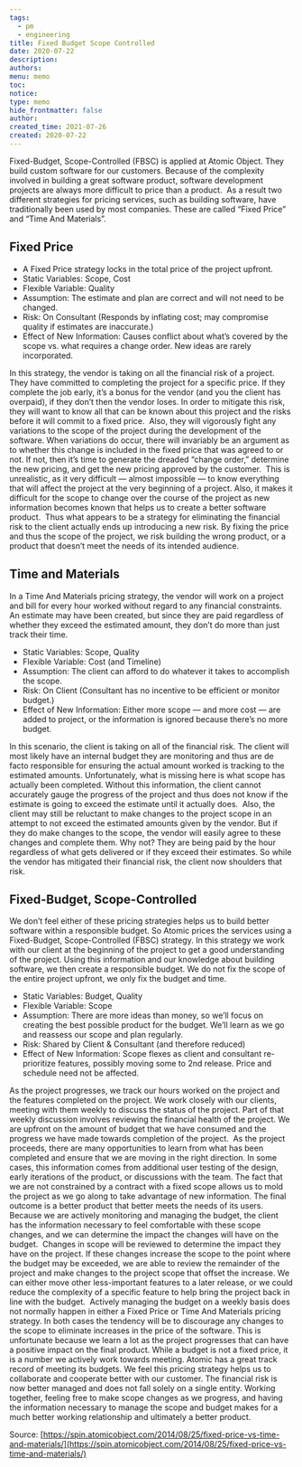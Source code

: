 ```yaml
---
tags:
  - pm
  - engineering
title: Fixed Budget Scope Controlled
date: 2020-07-22
description: 
authors: 
menu: memo
toc: 
notice: 
type: memo
hide_frontmatter: false
author: 
created_time: 2021-07-26
created: 2020-07-22
---
```


Fixed-Budget, Scope-Controlled (FBSC) is applied at Atomic Object. They build custom software for our customers. Because of the complexity involved in building a great software product, software development projects are always more difficult to price than a product.
﻿
As a result two different strategies for pricing services, such as building software, have traditionally been used by most companies. These are called “Fixed Price” and “Time And Materials”.

## Fixed Price

* A Fixed Price strategy locks in the total price of the project upfront.
* Static Variables: Scope, Cost
* Flexible Variable: Quality
* Assumption: The estimate and plan are correct and will not need to be changed.
* Risk: On Consultant (Responds by inflating cost; may compromise quality if estimates are inaccurate.)
* Effect of New Information: Causes conflict about what’s covered by the scope vs. what requires a change order. New ideas are rarely incorporated.

In this strategy, the vendor is taking on all the financial risk of a project. They have committed to completing the project for a specific price. If they complete the job early, it’s a bonus for the vendor (and you the client has overpaid), if they don’t then the vendor loses. In order to mitigate this risk, they will want to know all that can be known about this project and the risks before it will commit to a fixed price.
﻿
Also, they will vigorously fight any variations to the scope of the project during the development of the software. When variations do occur, there will invariably be an argument as to whether this change is included in the fixed price that was agreed to or not. If not, then it’s time to generate the dreaded “change order,” determine the new pricing, and get the new pricing approved by the customer.
﻿
This is unrealistic, as it very difficult — almost impossible — to know everything that will affect the project at the very beginning of a project.  Also, it makes it difficult for the scope to change over the course of the project as new information becomes known that helps us to create a better software product.
﻿
Thus what appears to be a strategy for eliminating the financial risk to the client actually ends up introducing a new risk. By fixing the price and thus the scope of the project, we risk building the wrong product, or a product that doesn’t meet the needs of its intended audience.

## Time and Materials

In a Time And Materials pricing strategy, the vendor will work on a project and bill for every hour worked without regard to any financial constraints. An estimate may have been created, but since they are paid regardless of whether they exceed the estimated amount, they don’t do more than just track their time.

* Static Variables: Scope, Quality
* Flexible Variable: Cost (and Timeline)
* Assumption: The client can afford to do whatever it takes to accomplish the scope.
* Risk: On Client (Consultant has no incentive to be efficient or monitor budget.)
* Effect of New Information: Either more scope — and more cost — are added to project, or the information is ignored because there’s no more budget.

In this scenario, the client is taking on all of the financial risk. The client will most likely have an internal budget they are monitoring and thus are de facto responsible for ensuring the actual amount worked is tracking to the estimated amounts. Unfortunately, what is missing here is what scope has actually been completed. Without this information, the client cannot accurately gauge the progress of the project and thus does not know if the estimate is going to exceed the estimate until it actually does.
﻿
Also, the client may still be reluctant to make changes to the project scope in an attempt to not exceed the estimated amounts given by the vendor. But if they do make changes to the scope, the vendor will easily agree to these changes and complete them. Why not? They are being paid by the hour regardless of what gets delivered or if they exceed their estimates.
So while the vendor has mitigated their financial risk, the client now shoulders that risk.

## Fixed-Budget, Scope-Controlled

We don’t feel either of these pricing strategies helps us to build better software within a responsible budget. So Atomic prices the services using a Fixed-Budget, Scope-Controlled (FBSC) strategy. In this strategy we work with our client at the beginning of the project to get a good understanding of the project. Using this information and our knowledge about building software, we then create a responsible budget. We do not fix the scope of the entire project upfront, we only fix the budget and time.

* Static Variables: Budget, Quality
* Flexible Variable: Scope
* Assumption: There are more ideas than money, so we’ll focus on creating the best possible product for the budget. We’ll learn as we go and reassess our scope and plan regularly.
* Risk: Shared by Client & Consultant (and therefore reduced)
* Effect of New Information: Scope flexes as client and consultant re-prioritize features, possibly moving some to 2nd release. Price and schedule need not be affected.

As the project progresses, we track our hours worked on the project and the features completed on the project. We work closely with our clients, meeting with them weekly to discuss the status of the project. Part of that weekly discussion involves reviewing the financial health of the project. We are upfront on the amount of budget that we have consumed and the progress we have made towards completion of the project.
﻿
As the project proceeds, there are many opportunities to learn from what has been completed and ensure that we are moving in the right direction. In some cases, this information comes from additional user testing of the design, early iterations of the product, or discussions with the team.
The fact that we are not constrained by a contract with a fixed scope allows us to mold the project as we go along to take advantage of new information. The final outcome is a better product that better meets the needs of its users. Because we are actively monitoring and managing the budget, the client has the information necessary to feel comfortable with these scope changes, and we can determine the impact the changes will have on the budget.
﻿
Changes in scope will be reviewed to determine the impact they have on the project. If these changes increase the scope to the point where the budget may be exceeded, we are able to review the remainder of the project and make changes to the project scope that offset the increase.  We can either move other less-important features to a later release, or we could reduce the complexity of a specific feature to help bring the project back in line with the budget.
﻿
Actively managing the budget on a weekly basis does not normally happen in either a Fixed Price or Time And Materials pricing strategy. In both cases the tendency will be to discourage any changes to the scope to eliminate increases in the price of the software. This is unfortunate because we learn a lot as the project progresses that can have a positive impact on the final product.
While a budget is not a fixed price, it is a number we actively work towards meeting. Atomic has a great track record of meeting its budgets.
﻿
We feel this pricing strategy helps us to collaborate and cooperate better with our customer. The financial risk is now better managed and does not fall solely on a single entity. Working together, feeling free to make scope changes as we progress, and having the information necessary to manage the scope and budget makes for a much better working relationship and ultimately a better product.

Source: [https://spin.atomicobject.com/2014/08/25/fixed-price-vs-time-and-materials/](https://spin.atomicobject.com/2014/08/25/fixed-price-vs-time-and-materials/)
